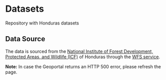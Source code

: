 # Datasets
Repository with Honduras datasets

## Data Source
The data is sourced from the [National Institute of Forest Development, Protected Areas, and Wildlife (ICF)](https://icf.gob.hn/) of Honduras through the [WFS service](https://geoportal.icf.gob.hn/).

**Note:** In case the Geoportal returns an HTTP 500 error, please refresh the page.

